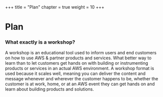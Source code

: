 +++
title = "Plan"
chapter = true
weight = 10
+++

# Plan

### What exactly is a workshop? 
<p style="text-align:left;">A workshop is an educational tool used to inform users and end customers
on how to use AWS & partner products and services. What better way to learn than to let customers get hands on with building or instrumenting products or services in an actual AWS environment. A workshop format is used because it scales well, meaning you can deliver the content and message whenever and wherever the customer happens to be, whether the customer is at work, home, or at an AWS event they can get hands on and learn about building products and solutions. 
</p>



